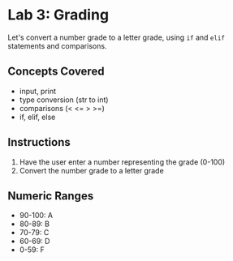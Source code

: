 
# Lab 3: Grading

Let's convert a number grade to a letter grade, using `if` and `elif` statements and comparisons.

## Concepts Covered

- input, print
- type conversion (str to int)
- comparisons (< <= > >=)
- if, elif, else


## Instructions

1. Have the user enter a number representing the grade (0-100)
2. Convert the number grade to a letter grade

## Numeric Ranges

- 90-100: A
- 80-89: B
- 70-79: C
- 60-69: D
- 0-59: F


